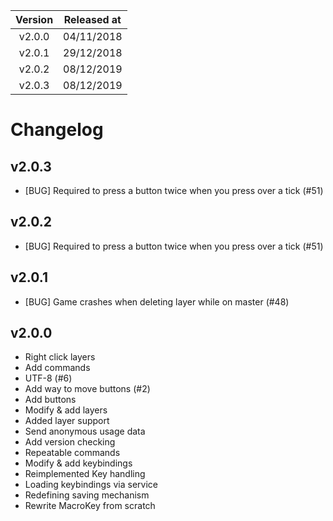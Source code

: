 | Version | Released at |
| :-----: | :---------: |
| v2.0.0  | 04/11/2018  |
| v2.0.1  | 29/12/2018  |
| v2.0.2  | 08/12/2019  |
| v2.0.3  | 08/12/2019  |

Changelog
=======

v2.0.3
-----
- [BUG] Required to press a button twice when you press over a tick (\#51)

v2.0.2
-----
- [BUG] Required to press a button twice when you press over a tick (\#51)

v2.0.1
-----
- [BUG] Game crashes when deleting layer while on master (\#48) 

v2.0.0
-----
- Right click layers
- Add commands
- UTF-8 (#6)
- Add way to move buttons (#2)
- Add buttons
- Modify & add layers
- Added layer support
- Send anonymous usage data
- Add version checking
- Repeatable commands
- Modify & add keybindings
- Reimplemented Key handling
- Loading keybindings via service
- Redefining saving mechanism
- Rewrite MacroKey from scratch
